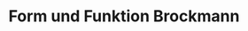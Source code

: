 ---
title: "Form und Funktion Brockmann"
url: /paderborn/form-und-funktion-brockmann/
shop: Küchen
---